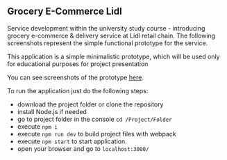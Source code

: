 ## Grocery E-Commerce Lidl

Service development within the university study course - introducing grocery e-commerce & delivery service at Lidl retail chain. The following screenshots represent the simple functional prototype for the service.

This application is a simple minimalistic prototype, which will be used only for educational purposes for project presentation

You can see screenshots of the prototype [here](https://drive.google.com/open?id=1j6GSVkabUoEci4xYYCPzvunhtR7noFWC).


To run the application just do the following steps:
+ download the project folder or clone the repository
+ install Node.js if needed
+ go to project folder in the console `cd /Project/Folder`
+ execute `npm i`
+ execute `npm run dev` to build project files with webpack
+ execute `npm start` to start application.
+ open your browser and go to `localhost:3000/`
